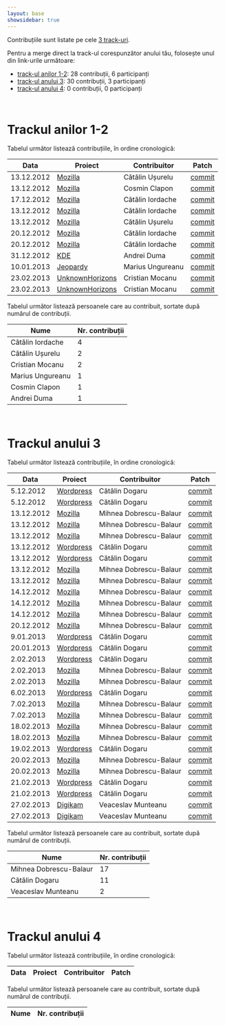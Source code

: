 ```yaml
---
layout: base
showsidebar: true
---
```


Contribuțiile sunt listate pe cele [3 track-uri][reg].

Pentru a merge direct la track-ul corespunzător anului tău, folosește unul din
link-urile următoare:

* [track-ul anilor 1-2](#trackul_anilor_12): 28 contribuții, 6 participanți
* [track-ul anului 3](#trackul_anului_3): 30 contribuții, 3 participanți
* [track-ul anului 4](#trackul_anului_4): 0 contribuții, 0 participanți

<div id="end">&nbsp;</div>

# Trackul anilor 1-2

Tabelul următor listează contribuțiile, în ordine cronologică:

|Data |Proiect | Contribuitor | Patch |
|-----|--------|--------------|-------|
|13.12.2012|[Mozilla][mozilla]|Cătălin Ușurelu|[commit](https://bugzilla.mozilla.org/show_bug.cgi?id=820197)|
|13.12.2012|[Mozilla][mozilla]|Cosmin Clapon|[commit](https://bugzilla.mozilla.org/show_bug.cgi?id=764996)|
|17.12.2012|[Mozilla][mozilla]|Cătălin Iordache|[commit](https://bugzilla.mozilla.org/show_bug.cgi?id=821396)|
|13.12.2012|[Mozilla][mozilla]|Cătălin Iordache|[commit](https://bugzilla.mozilla.org/show_bug.cgi?id=821901)|
|13.12.2012|[Mozilla][mozilla]|Cătălin Ușurelu|[commit](https://bugzilla.mozilla.org/show_bug.cgi?id=817846)|
|20.12.2012|[Mozilla][mozilla]|Cătălin Iordache|[commit](https://bugzilla.mozilla.org/show_bug.cgi?id=813019)|
|20.12.2012|[Mozilla][mozilla]|Cătălin Iordache|[commit](https://bugzilla.mozilla.org/show_bug.cgi?id=821269)|
|31.12.2012|[KDE][KDE]|Andrei Duma|[commit](https://git.reviewboard.kde.org/r/107984/)|
|10.01.2013|[Jeopardy][jeopy]|Marius Ungureanu|[commit](https://github.com/dfilimon/Jeopy/pull/26)|
|23.02.2013|[UnknownHorizons][unknownhorizons]|Cristian Mocanu|[commit](https://github.com/unknown-horizons/unknown-horizons/pull/2033)|
|23.02.2013|[UnknownHorizons][unknownhorizons]|Cristian Mocanu|[commit](https://github.com/unknown-horizons/unknown-horizons/pull/2033 )|

Tabelul următor listează persoanele care au contribuit, sortate după numărul
de contribuții.

|Nume | Nr. contribuții |
|-----|-----------------|
|Cătălin Iordache|4|
|Cătălin Ușurelu|2|
|Cristian Mocanu|2|
|Marius Ungureanu|1|
|Cosmin Clapon|1|
|Andrei Duma|1|

<div id="end">&nbsp;</div>

# Trackul anului 3

Tabelul următor listează contribuțiile, în ordine cronologică:

|Data |Proiect | Contribuitor | Patch |
|-----|--------|--------------|-------|
| 5.12.2012|[Wordpress][wordpress]|Cătălin Dogaru|[commit](http://core.trac.wordpress.org/ticket/22667)|
| 5.12.2012|[Wordpress][wordpress]|Cătălin Dogaru|[commit](http://core.trac.wordpress.org/ticket/22693)|
|13.12.2012|[Mozilla][mozilla]|Mihnea Dobrescu-Balaur|[commit](https://bugzilla.mozilla.org/show_bug.cgi?id=816035)|
|13.12.2012|[Mozilla][mozilla]|Mihnea Dobrescu-Balaur|[commit](https://bugzilla.mozilla.org/show_bug.cgi?id=816216)|
|13.12.2012|[Mozilla][mozilla]|Mihnea Dobrescu-Balaur|[commit](https://bugzilla.mozilla.org/show_bug.cgi?id=819482)|
|13.12.2012|[Wordpress][wordpress]|Cătălin Dogaru|[commit](http://core.trac.wordpress.org/ticket/19159)|
|13.12.2012|[Wordpress][wordpress]|Cătălin Dogaru|[commit](http://core.trac.wordpress.org/ticket/22839)|
|13.12.2012|[Mozilla][mozilla]|Mihnea Dobrescu-Balaur|[commit](https://bugzilla.mozilla.org/show_bug.cgi?id=821018)|
|13.12.2012|[Mozilla][mozilla]|Mihnea Dobrescu-Balaur|[commit](https://bugzilla.mozilla.org/show_bug.cgi?id=809109)|
|14.12.2012|[Mozilla][mozilla]|Mihnea Dobrescu-Balaur|[commit](https://bugzilla.mozilla.org/show_bug.cgi?id=742794)|
|14.12.2012|[Mozilla][mozilla]|Mihnea Dobrescu-Balaur|[commit](https://bugzilla.mozilla.org/show_bug.cgi?id=821863)|
|14.12.2012|[Mozilla][mozilla]|Mihnea Dobrescu-Balaur|[commit](https://bugzilla.mozilla.org/show_bug.cgi?id=802265)|
|20.12.2012|[Mozilla][mozilla]|Mihnea Dobrescu-Balaur|[commit](https://bugzilla.mozilla.org/show_bug.cgi?id=822739)|
| 9.01.2013|[Wordpress][wordpress]|Cătălin Dogaru|[commit](http://core.trac.wordpress.org/ticket/22975)|
|20.01.2013|[Wordpress][wordpress]|Cătălin Dogaru|[commit](http://core.trac.wordpress.org/ticket/23120)|
| 2.02.2013|[Wordpress][wordpress]|Cătălin Dogaru|[commit](https://github.com/cdog/avatar-manager)|
| 2.02.2013|[Mozilla][mozilla]|Mihnea Dobrescu-Balaur|[commit](https://bugzilla.mozilla.org/show_bug.cgi?id=759594)|
| 2.02.2013|[Mozilla][mozilla]|Mihnea Dobrescu-Balaur|[commit](https://bugzilla.mozilla.org/show_bug.cgi?id=785146)|
| 6.02.2013|[Wordpress][wordpress]|Cătălin Dogaru|[commit](http://core.trac.wordpress.org/ticket/14979)|
| 7.02.2013|[Mozilla][mozilla]|Mihnea Dobrescu-Balaur|[commit](https://bugzilla.mozilla.org/show_bug.cgi?id=819550)|
| 7.02.2013|[Mozilla][mozilla]|Mihnea Dobrescu-Balaur|[commit](https://bugzilla.mozilla.org/show_bug.cgi?id=642843)|
|18.02.2013|[Mozilla][mozilla]|Mihnea Dobrescu-Balaur|[commit](https://bugzilla.mozilla.org/show_bug.cgi?id=800082)|
|18.02.2013|[Mozilla][mozilla]|Mihnea Dobrescu-Balaur|[commit](https://bugzilla.mozilla.org/show_bug.cgi?id=805594)|
|19.02.2013|[Wordpress][wordpress]|Cătălin Dogaru|[commit](http://wp.tutsplus.com/tutorials/plugins/how-to-create-a-wordpress-avatar-management-plugin-from-scratch-getting-started/)|
|20.02.2013|[Mozilla][mozilla]|Mihnea Dobrescu-Balaur|[commit](https://bugzilla.mozilla.org/show_bug.cgi?id=841887)|
|20.02.2013|[Mozilla][mozilla]|Mihnea Dobrescu-Balaur|[commit](https://bugzilla.mozilla.org/show_bug.cgi?id=842667)|
|21.02.2013|[Wordpress][wordpress]|Cătălin Dogaru|[commit](http://core.trac.wordpress.org/ticket/23558)|
|21.02.2013|[Wordpress][wordpress]|Cătălin Dogaru|[commit](http://wp.tutsplus.com/tutorials/plugins/how-to-create-a-wordpress-avatar-management-plugin-from-scratch-finishing-touches/)|
|27.02.2013|[Digikam][digikam]|Veaceslav Munteanu|[commit](https://git.reviewboard.kde.org/r/109087/)|
|27.02.2013|[Digikam][digikam]|Veaceslav Munteanu|[commit](http://quickgit.kde.org/?p=libkexiv2.git&a=commit&h=f2c50255227852bcb83115f13bfc4d4394a780ed)|

Tabelul următor listează persoanele care au contribuit, sortate după numărul
de contribuții.

|Nume | Nr. contribuții |
|-----|-----------------|
|Mihnea Dobrescu-Balaur|17|
|Cătălin Dogaru|11|
|Veaceslav Munteanu|2|

<div id="end">&nbsp;</div>

# Trackul anului 4

Tabelul următor listează contribuțiile, în ordine cronologică:

|Data |Proiect | Contribuitor | Patch |
|-----|--------|--------------|-------|

Tabelul următor listează persoanele care au contribuit, sortate după numărul
de contribuții.

|Nume | Nr. contribuții |
|-----|-----------------|

<div id="end">&nbsp;</div>

[reg]: /regulament#structura "Regulament"
[wordpress]: http://wordpress.org/ "Wordpress"
[mozilla]: https://wiki.mozilla.org/Main_Page "Mozilla Project"
[KDE]: http://www.kde.org/ "KDE"
[jeopy]: https://github.com/dfilimon/Jeopy "Jeopardy"
[unknownhorizons]: http://www.unknown-horizons.org/ "Unknown Horizons"
[digikam]: http://www.digikam.org/ "Digikam"
